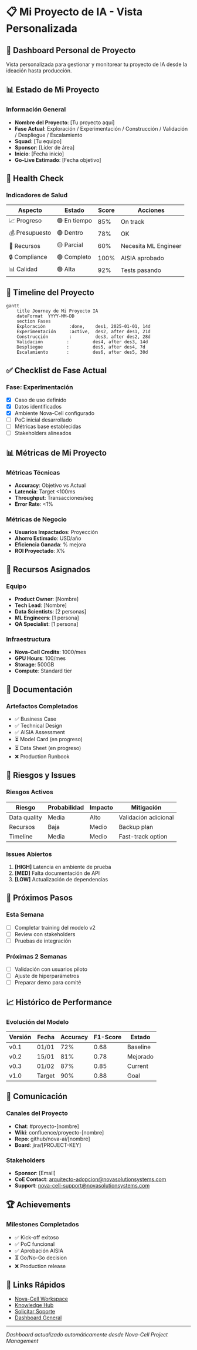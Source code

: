 # 📋 Mi Proyecto de IA - Vista Personalizada

## 🎯 Dashboard Personal de Proyecto

Vista personalizada para gestionar y monitorear tu proyecto de IA desde la ideación hasta producción.

## 📊 Estado de Mi Proyecto

### Información General
- **Nombre del Proyecto**: [Tu proyecto aquí]
- **Fase Actual**: Exploración / Experimentación / Construcción / Validación / Despliegue / Escalamiento
- **Squad**: [Tu equipo]
- **Sponsor**: [Líder de área]
- **Inicio**: [Fecha inicio]
- **Go-Live Estimado**: [Fecha objetivo]

## 🚦 Health Check

### Indicadores de Salud
| Aspecto | Estado | Score | Acciones |
|---------|--------|-------|----------|
| 📈 Progreso | 🟢 En tiempo | 85% | On track |
| 💰 Presupuesto | 🟢 Dentro | 78% | OK |
| 👥 Recursos | 🟡 Parcial | 60% | Necesita ML Engineer |
| 🔒 Compliance | 🟢 Completo | 100% | AISIA aprobado |
| 📊 Calidad | 🟢 Alta | 92% | Tests pasando |

## 📅 Timeline del Proyecto

```mermaid
gantt
    title Journey de Mi Proyecto IA
    dateFormat  YYYY-MM-DD
    section Fases
    Exploración         :done,    des1, 2025-01-01, 14d
    Experimentación     :active,  des2, after des1, 21d
    Construcción        :         des3, after des2, 28d
    Validación         :         des4, after des3, 14d
    Despliegue         :         des5, after des4, 7d
    Escalamiento       :         des6, after des5, 30d
```

## ✅ Checklist de Fase Actual

### Fase: Experimentación
- [x] Caso de uso definido
- [x] Datos identificados
- [x] Ambiente Nova-Cell configurado
- [ ] PoC inicial desarrollado
- [ ] Métricas base establecidas
- [ ] Stakeholders alineados

## 📊 Métricas de Mi Proyecto

### Métricas Técnicas
- **Accuracy**: Objetivo vs Actual
- **Latencia**: Target <100ms
- **Throughput**: Transacciones/seg
- **Error Rate**: <1%

### Métricas de Negocio
- **Usuarios Impactados**: Proyección
- **Ahorro Estimado**: USD/año
- **Eficiencia Ganada**: % mejora
- **ROI Proyectado**: X%

## 🔧 Recursos Asignados

### Equipo
- **Product Owner**: [Nombre]
- **Tech Lead**: [Nombre]
- **Data Scientists**: [2 personas]
- **ML Engineers**: [1 persona]
- **QA Specialist**: [1 persona]

### Infraestructura
- **Nova-Cell Credits**: 1000/mes
- **GPU Hours**: 100/mes
- **Storage**: 500GB
- **Compute**: Standard tier

## 📝 Documentación

### Artefactos Completados
- ✅ Business Case
- ✅ Technical Design
- ✅ AISIA Assessment
- ⏳ Model Card (en progreso)
- ⏳ Data Sheet (en progreso)
- ❌ Production Runbook

## 🚨 Riesgos y Issues

### Riesgos Activos
| Riesgo | Probabilidad | Impacto | Mitigación |
|--------|--------------|---------|------------|
| Data quality | Media | Alto | Validación adicional |
| Recursos | Baja | Medio | Backup plan |
| Timeline | Media | Medio | Fast-track option |

### Issues Abiertos
1. **[HIGH]** Latencia en ambiente de prueba
2. **[MED]** Falta documentación de API
3. **[LOW]** Actualización de dependencias

## 🎯 Próximos Pasos

### Esta Semana
- [ ] Completar training del modelo v2
- [ ] Review con stakeholders
- [ ] Pruebas de integración

### Próximas 2 Semanas
- [ ] Validación con usuarios piloto
- [ ] Ajuste de hiperparámetros
- [ ] Preparar demo para comité

## 📈 Histórico de Performance

### Evolución del Modelo
| Versión | Fecha | Accuracy | F1-Score | Estado |
|---------|-------|----------|----------|---------|
| v0.1 | 01/01 | 72% | 0.68 | Baseline |
| v0.2 | 15/01 | 81% | 0.78 | Mejorado |
| v0.3 | 01/02 | 87% | 0.85 | Current |
| v1.0 | Target | 90% | 0.88 | Goal |

## 💬 Comunicación

### Canales del Proyecto
- **Chat**: #proyecto-[nombre]
- **Wiki**: confluence/proyecto-[nombre]
- **Repo**: github/nova-ai/[nombre]
- **Board**: jira/[PROJECT-KEY]

### Stakeholders
- **Sponsor**: [Email]
- **CoE Contact**: arquitecto-adopcion@novasolutionsystems.com
- **Support**: nova-cell-support@novasolutionsystems.com

## 🏆 Achievements

### Milestones Completados
- ✅ Kick-off exitoso
- ✅ PoC funcional
- ✅ Aprobación AISIA
- ⏳ Go/No-Go decision
- ❌ Production release

## 🔗 Links Rápidos

- [Nova-Cell Workspace](https://nova-cell.novasolutionsystems.com/workspace/[project])
- [Knowledge Hub](../knowledge-hub-guide.md)
- [Solicitar Soporte](../servicios/solicitar-apoyo.md)
- [Dashboard General](dashboard-impact.md)

---

*Dashboard actualizado automáticamente desde Nova-Cell Project Management*